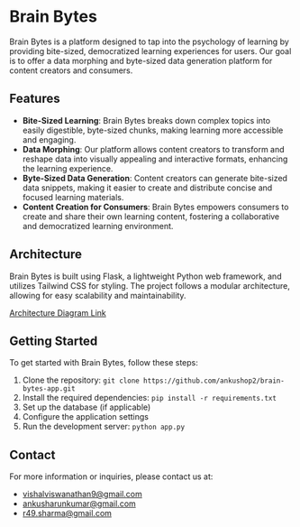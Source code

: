 # Brain Bytes

Brain Bytes is a platform designed to tap into the psychology of learning by providing bite-sized, democratized learning experiences for users. Our goal is to offer a data morphing and byte-sized data generation platform for content creators and consumers.

## Features

- **Bite-Sized Learning**: Brain Bytes breaks down complex topics into easily digestible, byte-sized chunks, making learning more accessible and engaging.
- **Data Morphing**: Our platform allows content creators to transform and reshape data into visually appealing and interactive formats, enhancing the learning experience.
- **Byte-Sized Data Generation**: Content creators can generate bite-sized data snippets, making it easier to create and distribute concise and focused learning materials.
- **Content Creation for Consumers**: Brain Bytes empowers consumers to create and share their own learning content, fostering a collaborative and democratized learning environment.

## Architecture

Brain Bytes is built using Flask, a lightweight Python web framework, and utilizes Tailwind CSS for styling. The project follows a modular architecture, allowing for easy scalability and maintainability.

[Architecture Diagram Link](https://imgur.com/a/TXiwEHT)

## Getting Started

To get started with Brain Bytes, follow these steps:

1. Clone the repository: `git clone https://github.com/ankushop2/brain-bytes-app.git`
2. Install the required dependencies: `pip install -r requirements.txt`
3. Set up the database (if applicable)
4. Configure the application settings
5. Run the development server: `python app.py`

## Contact

For more information or inquiries, please contact us at:
- [vishalviswanathan9@gmail.com](mailto:vishalviswanathan9@gmail.com)
- [ankusharunkumar@gmail.com](mailto:ankusharunkumar@gmail.com)
- [r49.sharma@gmail.com](mailto:r49.sharma@gmail.com)
